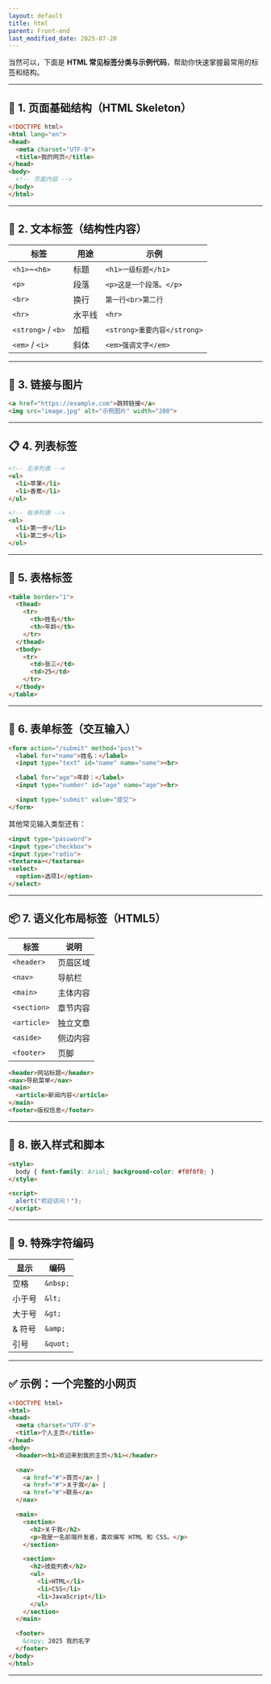 ```yaml
---
layout: default
title: html
parent: Front-end
last_modified_date: 2025-07-20
---
```

当然可以，下面是 **HTML 常见标签分类与示例代码**，帮助你快速掌握最常用的标签和结构。

---

## 🧱 1. 页面基础结构（HTML Skeleton）

```html
<!DOCTYPE html>
<html lang="en">
<head>
  <meta charset="UTF-8">
  <title>我的网页</title>
</head>
<body>
  <!-- 页面内容 -->
</body>
</html>
```

---

## 📄 2. 文本标签（结构性内容）

| 标签                 | 用途  | 示例                      |
| ------------------ | --- | ----------------------- |
| `<h1>`\~`<h6>`     | 标题  | `<h1>一级标题</h1>`         |
| `<p>`              | 段落  | `<p>这是一个段落。</p>`        |
| `<br>`             | 换行  | `第一行<br>第二行`            |
| `<hr>`             | 水平线 | `<hr>`                  |
| `<strong>` / `<b>` | 加粗  | `<strong>重要内容</strong>` |
| `<em>` / `<i>`     | 斜体  | `<em>强调文字</em>`         |

---

## 🔗 3. 链接与图片

```html
<a href="https://example.com">跳转链接</a>
<img src="image.jpg" alt="示例图片" width="200">
```

---

## 📋 4. 列表标签

```html
<!-- 无序列表 -->
<ul>
  <li>苹果</li>
  <li>香蕉</li>
</ul>

<!-- 有序列表 -->
<ol>
  <li>第一步</li>
  <li>第二步</li>
</ol>
```

---

## 🧩 5. 表格标签

```html
<table border="1">
  <thead>
    <tr>
      <th>姓名</th>
      <th>年龄</th>
    </tr>
  </thead>
  <tbody>
    <tr>
      <td>张三</td>
      <td>25</td>
    </tr>
  </tbody>
</table>
```

---

## 🧠 6. 表单标签（交互输入）

```html
<form action="/submit" method="post">
  <label for="name">姓名：</label>
  <input type="text" id="name" name="name"><br>

  <label for="age">年龄：</label>
  <input type="number" id="age" name="age"><br>

  <input type="submit" value="提交">
</form>
```

其他常见输入类型还有：

```html
<input type="password">
<input type="checkbox">
<input type="radio">
<textarea></textarea>
<select>
  <option>选项1</option>
</select>
```

---

## 📦 7. 语义化布局标签（HTML5）

| 标签          | 说明   |
| ----------- | ---- |
| `<header>`  | 页眉区域 |
| `<nav>`     | 导航栏  |
| `<main>`    | 主体内容 |
| `<section>` | 章节内容 |
| `<article>` | 独立文章 |
| `<aside>`   | 侧边内容 |
| `<footer>`  | 页脚   |

```html
<header>网站标题</header>
<nav>导航菜单</nav>
<main>
  <article>新闻内容</article>
</main>
<footer>版权信息</footer>
```

---

## 🎨 8. 嵌入样式和脚本

```html
<style>
  body { font-family: Arial; background-color: #f0f0f0; }
</style>

<script>
  alert("欢迎访问！");
</script>
```

---

## 🧪 9. 特殊字符编码

| 显示   | 编码       |
| ---- | -------- |
| 空格   | `&nbsp;` |
| 小于号  | `&lt;`   |
| 大于号  | `&gt;`   |
| & 符号 | `&amp;`  |
| 引号   | `&quot;` |

---

## ✅ 示例：一个完整的小网页

```html
<!DOCTYPE html>
<html>
<head>
  <meta charset="UTF-8">
  <title>个人主页</title>
</head>
<body>
  <header><h1>欢迎来到我的主页</h1></header>

  <nav>
    <a href="#">首页</a> |
    <a href="#">关于我</a> |
    <a href="#">联系</a>
  </nav>

  <main>
    <section>
      <h2>关于我</h2>
      <p>我是一名前端开发者，喜欢编写 HTML 和 CSS。</p>
    </section>

    <section>
      <h2>技能列表</h2>
      <ul>
        <li>HTML</li>
        <li>CSS</li>
        <li>JavaScript</li>
      </ul>
    </section>
  </main>

  <footer>
    &copy; 2025 我的名字
  </footer>
</body>
</html>
```

---

